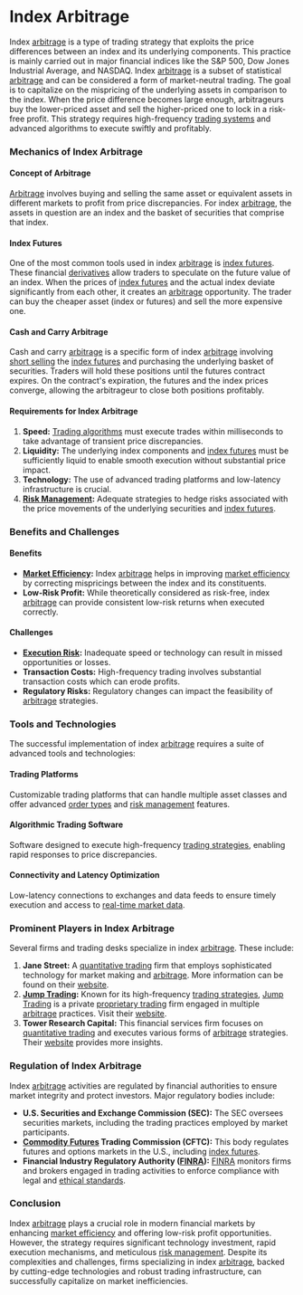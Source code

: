 # Index Arbitrage

Index [arbitrage](../a/arbitrage.md) is a type of trading strategy that exploits the price differences between an index and its underlying components. This practice is mainly carried out in major financial indices like the S&P 500, Dow Jones Industrial Average, and NASDAQ. Index [arbitrage](../a/arbitrage.md) is a subset of statistical [arbitrage](../a/arbitrage.md) and can be considered a form of market-neutral trading. The goal is to capitalize on the mispricing of the underlying assets in comparison to the index. When the price difference becomes large enough, arbitrageurs buy the lower-priced asset and sell the higher-priced one to lock in a risk-free profit. This strategy requires high-frequency [trading systems](../t/trading_systems.md) and advanced algorithms to execute swiftly and profitably.

### Mechanics of Index Arbitrage

#### Concept of Arbitrage

[Arbitrage](../a/arbitrage.md) involves buying and selling the same asset or equivalent assets in different markets to profit from price discrepancies. For index [arbitrage](../a/arbitrage.md), the assets in question are an index and the basket of securities that comprise that index.

#### Index Futures

One of the most common tools used in index [arbitrage](../a/arbitrage.md) is [index futures](../i/index_futures.md). These financial [derivatives](../d/derivatives.md) allow traders to speculate on the future value of an index. When the prices of [index futures](../i/index_futures.md) and the actual index deviate significantly from each other, it creates an [arbitrage](../a/arbitrage.md) opportunity. The trader can buy the cheaper asset (index or futures) and sell the more expensive one.

#### Cash and Carry Arbitrage

Cash and carry [arbitrage](../a/arbitrage.md) is a specific form of index [arbitrage](../a/arbitrage.md) involving [short selling](../s/short_selling.md) the [index futures](../i/index_futures.md) and purchasing the underlying basket of securities. Traders will hold these positions until the futures contract expires. On the contract's expiration, the futures and the index prices converge, allowing the arbitrageur to close both positions profitably.

#### Requirements for Index Arbitrage

1. **Speed:** [Trading algorithms](../t/trading_algorithms.md) must execute trades within milliseconds to take advantage of transient price discrepancies.
2. **Liquidity:** The underlying index components and [index futures](../i/index_futures.md) must be sufficiently liquid to enable smooth execution without substantial price impact.
3. **Technology:** The use of advanced trading platforms and low-latency infrastructure is crucial.
4. **[Risk Management](../r/risk_management.md):** Adequate strategies to hedge risks associated with the price movements of the underlying securities and [index futures](../i/index_futures.md).

### Benefits and Challenges

#### Benefits

- **[Market Efficiency](../m/market_efficiency.md):** Index [arbitrage](../a/arbitrage.md) helps in improving [market efficiency](../m/market_efficiency.md) by correcting mispricings between the index and its constituents.
- **Low-Risk Profit:** While theoretically considered as risk-free, index [arbitrage](../a/arbitrage.md) can provide consistent low-risk returns when executed correctly.

#### Challenges

- **[Execution Risk](../e/execution_risk.md):** Inadequate speed or technology can result in missed opportunities or losses.
- **Transaction Costs:** High-frequency trading involves substantial transaction costs which can erode profits.
- **Regulatory Risks:** Regulatory changes can impact the feasibility of [arbitrage](../a/arbitrage.md) strategies.

### Tools and Technologies

The successful implementation of index [arbitrage](../a/arbitrage.md) requires a suite of advanced tools and technologies:

#### Trading Platforms

Customizable trading platforms that can handle multiple asset classes and offer advanced [order types](../o/order_types_in_trading.md) and [risk management](../r/risk_management.md) features.

#### Algorithmic Trading Software

Software designed to execute high-frequency [trading strategies](../t/trading_strategies.md), enabling rapid responses to price discrepancies.

#### Connectivity and Latency Optimization

Low-latency connections to exchanges and data feeds to ensure timely execution and access to [real-time market data](../r/real-time_market_data.md).

### Prominent Players in Index Arbitrage 

Several firms and trading desks specialize in index [arbitrage](../a/arbitrage.md). These include:

1. **Jane Street:** A [quantitative trading](../q/quantitative_trading.md) firm that employs sophisticated technology for market making and [arbitrage](../a/arbitrage.md). More information can be found on their [website](https://www.janestreet.com/).
2. **[Jump Trading](../j/jump_trading.md):** Known for its high-frequency [trading strategies](../t/trading_strategies.md), [Jump Trading](../j/jump_trading.md) is a private [proprietary trading](../p/proprietary_trading.md) firm engaged in multiple [arbitrage](../a/arbitrage.md) practices. Visit their [website](https://jumptrading.com/).
3. **Tower Research Capital:** This financial services firm focuses on [quantitative trading](../q/quantitative_trading.md) and executes various forms of [arbitrage](../a/arbitrage.md) strategies. Their [website](https://www.tower-research.com/) provides more insights.

### Regulation of Index Arbitrage

Index [arbitrage](../a/arbitrage.md) activities are regulated by financial authorities to ensure market integrity and protect investors. Major regulatory bodies include:

- **U.S. Securities and Exchange Commission (SEC):** The SEC oversees securities markets, including the trading practices employed by market participants.
- **[Commodity Futures](../c/commodity_futures.md) Trading Commission (CFTC):** This body regulates futures and options markets in the U.S., including [index futures](../i/index_futures.md).
- **Financial Industry Regulatory Authority ([FINRA](../f/finra.md)):** [FINRA](../f/finra.md) monitors firms and brokers engaged in trading activities to enforce compliance with legal and [ethical standards](../e/ethical_standards_in_trading.md).

### Conclusion

Index [arbitrage](../a/arbitrage.md) plays a crucial role in modern financial markets by enhancing [market efficiency](../m/market_efficiency.md) and offering low-risk profit opportunities. However, the strategy requires significant technology investment, rapid execution mechanisms, and meticulous [risk management](../r/risk_management.md). Despite its complexities and challenges, firms specializing in index [arbitrage](../a/arbitrage.md), backed by cutting-edge technologies and robust trading infrastructure, can successfully capitalize on market inefficiencies.
